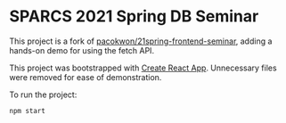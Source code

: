 # SPARCS 2021 Spring DB Seminar

This project is a fork of [pacokwon/21spring-frontend-seminar](https://github.com/pacokwon/21spring-frontend-seminar), adding a hands-on demo for using the fetch API.

This project was bootstrapped with [Create React App](https://github.com/facebook/create-react-app). Unnecessary files were removed for ease of demonstration.

To run the project:
```bash
npm start
```
